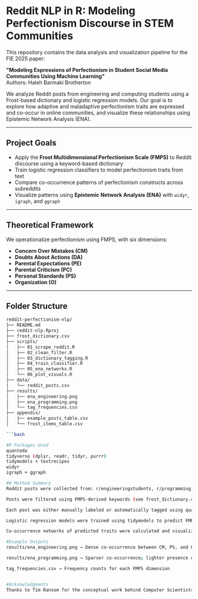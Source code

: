 # Reddit NLP in R: Modeling Perfectionism Discourse in STEM Communities

This repository contains the data analysis and visualization pipeline for the FIE 2025 paper:

**"Modeling Expressions of Perfectionism in Student Social Media Communities Using Machine Learning"**  
Authors: Haleh Barmaki Brotherton

We analyze Reddit posts from engineering and computing students using a Frost-based dictionary and logistic regression models. Our goal is to explore how adaptive and maladaptive perfectionism traits are expressed and co-occur in online communities, and visualize these relationships using Epistemic Network Analysis (ENA).

---

## Project Goals

- Apply the **Frost Multidimensional Perfectionism Scale (FMPS)** to Reddit discourse using a keyword-based dictionary
- Train logistic regression classifiers to model perfectionism traits from text
- Compare co-occurrence patterns of perfectionism constructs across subreddits
- Visualize patterns using **Epistemic Network Analysis (ENA)** with `widyr`, `igraph`, and `ggraph`

---

## Theoretical Framework

We operationalize perfectionism using FMPS, with six dimensions:
- **Concern Over Mistakes (CM)**
- **Doubts About Actions (DA)**
- **Parental Expectations (PE)**
- **Parental Criticism (PC)**
- **Personal Standards (PS)**
- **Organization (O)**

---

## Folder Structure

```bash
reddit-perfectionism-nlp/
├── README.md
├── reddit-nlp.Rproj
├── frost_dictionary.csv
├── scripts/
│   ├── 01_scrape_reddit.R
│   ├── 02_clean_filter.R
│   ├── 03_dictionary_tagging.R
│   ├── 04_train_classifier.R
│   ├── 05_ena_networks.R
│   └── 06_plot_visuals.R
├── data/
│   └── reddit_posts.csv
├── results/
│   ├── ena_engineering.png
│   ├── ena_programming.png
│   └── tag_frequencies.csv
├── appendix/
│   ├── example_posts_table.csv
│   └── frost_items_table.csv

```bash

#R Packages Used
quanteda
tidyverse (dplyr, readr, tidyr, purrr)
tidymodels + textrecipes
widyr
igraph + ggraph

## Method Summary
Reddit posts were collected from: r/engineeringstudents, r/programming, and r/perfectionism

Posts were filtered using FMPS-derived keywords (see frost_dictionary.csv)

Each post was either manually labeled or automatically tagged using quanteda

Logistic regression models were trained using tidymodels to predict FMPS traits

Co-occurrence networks of predicted traits were calculated and visualized using ENA

#Example Outputs
results/ena_engineering.png → Dense co-occurrence between CM, PS, and O

results/ena_programming.png → Sparser co-occurrence; lighter presence of O

tag_frequencies.csv → Frequency counts for each FMPS dimension


#Acknowledgments
Thanks to Tim Ransom for the conceptual work behind Computer Scientists' Identity Reseaech.